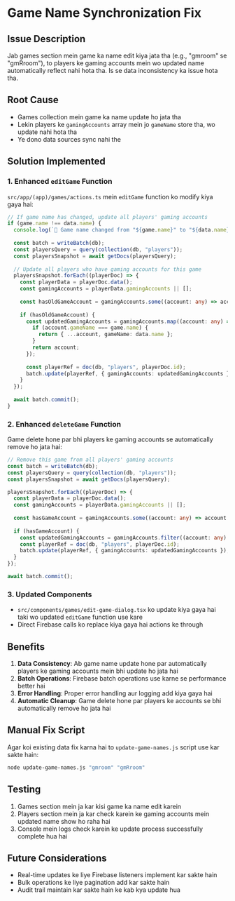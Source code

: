 # Game Name Synchronization Fix

## Issue Description
Jab games section mein game ka name edit kiya jata tha (e.g., "gmroom" se "gmRroom"), to players ke gaming accounts mein wo updated name automatically reflect nahi hota tha. Is se data inconsistency ka issue hota tha.

## Root Cause
- Games collection mein game ka name update ho jata tha
- Lekin players ke `gamingAccounts` array mein jo `gameName` store tha, wo update nahi hota tha
- Ye dono data sources sync nahi the

## Solution Implemented

### 1. Enhanced `editGame` Function
`src/app/(app)/games/actions.ts` mein `editGame` function ko modify kiya gaya hai:

```typescript
// If game name has changed, update all players' gaming accounts
if (game.name !== data.name) {
  console.log(`🔄 Game name changed from "${game.name}" to "${data.name}". Updating players' gaming accounts...`);
  
  const batch = writeBatch(db);
  const playersQuery = query(collection(db, "players"));
  const playersSnapshot = await getDocs(playersQuery);
  
  // Update all players who have gaming accounts for this game
  playersSnapshot.forEach((playerDoc) => {
    const playerData = playerDoc.data();
    const gamingAccounts = playerData.gamingAccounts || [];
    
    const hasOldGameAccount = gamingAccounts.some((account: any) => account.gameName === game.name);
    
    if (hasOldGameAccount) {
      const updatedGamingAccounts = gamingAccounts.map((account: any) => {
        if (account.gameName === game.name) {
          return { ...account, gameName: data.name };
        }
        return account;
      });
      
      const playerRef = doc(db, "players", playerDoc.id);
      batch.update(playerRef, { gamingAccounts: updatedGamingAccounts });
    }
  });
  
  await batch.commit();
}
```

### 2. Enhanced `deleteGame` Function
Game delete hone par bhi players ke gaming accounts se automatically remove ho jata hai:

```typescript
// Remove this game from all players' gaming accounts
const batch = writeBatch(db);
const playersQuery = query(collection(db, "players"));
const playersSnapshot = await getDocs(playersQuery);

playersSnapshot.forEach((playerDoc) => {
  const playerData = playerDoc.data();
  const gamingAccounts = playerData.gamingAccounts || [];
  
  const hasGameAccount = gamingAccounts.some((account: any) => account.gameName === gameName);
  
  if (hasGameAccount) {
    const updatedGamingAccounts = gamingAccounts.filter((account: any) => account.gameName !== gameName);
    const playerRef = doc(db, "players", playerDoc.id);
    batch.update(playerRef, { gamingAccounts: updatedGamingAccounts });
  }
});

await batch.commit();
```

### 3. Updated Components
- `src/components/games/edit-game-dialog.tsx` ko update kiya gaya hai taki wo updated `editGame` function use kare
- Direct Firebase calls ko replace kiya gaya hai actions ke through

## Benefits

1. **Data Consistency**: Ab game name update hone par automatically players ke gaming accounts mein bhi update ho jata hai
2. **Batch Operations**: Firebase batch operations use karne se performance better hai
3. **Error Handling**: Proper error handling aur logging add kiya gaya hai
4. **Automatic Cleanup**: Game delete hone par players ke accounts se bhi automatically remove ho jata hai

## Manual Fix Script
Agar koi existing data fix karna hai to `update-game-names.js` script use kar sakte hain:

```bash
node update-game-names.js "gmroom" "gmRroom"
```

## Testing
1. Games section mein ja kar kisi game ka name edit karein
2. Players section mein ja kar check karein ke gaming accounts mein updated name show ho raha hai
3. Console mein logs check karein ke update process successfully complete hua hai

## Future Considerations
- Real-time updates ke liye Firebase listeners implement kar sakte hain
- Bulk operations ke liye pagination add kar sakte hain
- Audit trail maintain kar sakte hain ke kab kya update hua
